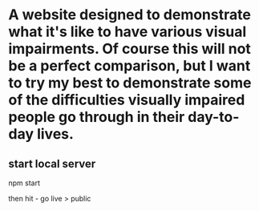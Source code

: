 # A website designed to demonstrate what it's like to have various visual impairments. Of course this will not be a perfect comparison, but I want to try my best to demonstrate some of the difficulties visually impaired people go through in their day-to-day lives.

## start local server
npm start

then hit - go live > public

